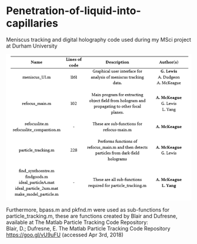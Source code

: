 # Penetration-of-liquid-into-capillaries
Meniscus tracking and digital holography code used during my MSci project at Durham University

<img src="table.png" alt="Table">

Furthermore, bpass.m and pkfnd.m were used as sub-functions for particle_tracking.m, these are functions created by Blair and Dufresne, available at The Matlab Particle Tracking Code Repository: <br>
Blair, D.; Dufresne, E. The Matlab Particle Tracking Code Repository  https://goo.gl/vU9uFU (accessed Apr 3rd, 2018) 
